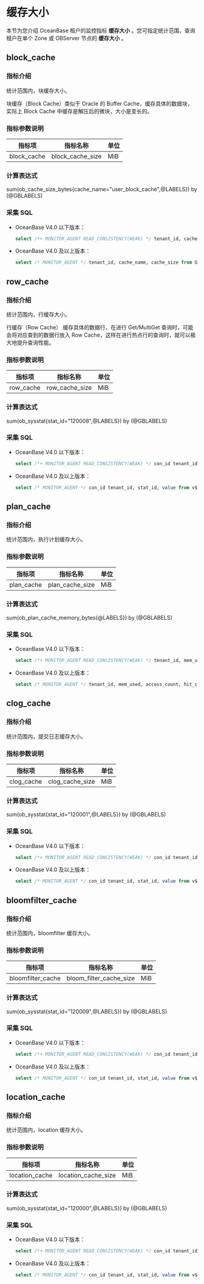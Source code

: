 # 缓存大小

本节为您介绍 OceanBase 租户的监控指标 **缓存大小** 。您可指定统计范围，查询租户在单个 Zone 或 OBServer 节点的 **缓存大小** 。

## block_cache

### 指标介绍

统计范围内，块缓存大小。

块缓存（Block Cache）类似于 Oracle 的 Buffer Cache，缓存具体的数据块，实际上 Block Cache 中缓存是解压后的微块，大小是变长的。

### 指标参数说明

|   **指标项**   |     **指标名称**     | **单位** |
|-------------|------------------|--------|
| block_cache | block_cache_size | MiB     |

### 计算表达式

sum(ob_cache_size_bytes{cache_name="user_block_cache",@LABELS}) by (@GBLABELS)

### 采集 SQL

* OceanBase V4.0 以下版本：

  ```sql
  select /*+ MONITOR_AGENT READ_CONSISTENCY(WEAK) */ tenant_id, cache_name, cache_size from __all_virtual_kvcache_info where svr_ip = ? and svr_port = ?
  ```

* OceanBase V4.0 及以上版本：

  ```sql
  select /* MONITOR_AGENT */ tenant_id, cache_name, cache_size from GV$OB_KVCACHE where svr_ip = ? and svr_port = ?
  ```

## row_cache

### 指标介绍

统计范围内，行缓存大小。

行缓存（Row Cache） 缓存具体的数据行，在进行 Get/MultiGet 查询时，可能会将对应查到的数据行放入 Row Cache，这样在进行热点行的查询时，就可以极大地提升查询性能。

### 指标参数说明

|  **指标项**  |    **指标名称**    | **单位** |
|-----------|----------------|--------|
| row_cache | row_cache_size | MiB     |

### 计算表达式

sum(ob_sysstat{stat_id="120008",@LABELS}) by (@GBLABELS)

### 采集 SQL

* OceanBase V4.0 以下版本：

  ```sql
  select /*+ MONITOR_AGENT READ_CONSISTENCY(WEAK) */ con_id tenant_id, stat_id, value from v$sysstat where stat_id IN (120008) and (con_id > 1000 or con_id = 1) and class < 1000
  ```

* OceanBase V4.0 及以上版本：

  ```sql
  select /* MONITOR_AGENT */ con_id tenant_id, stat_id, value from v$sysstat, DBA_OB_TENANTS where stat_id IN (120008) and (con_id > 1000 or con_id = 1) and class < 1000
  ```

## plan_cache

### 指标介绍

统计范围内，执行计划缓存大小。

### 指标参数说明

|  **指标项**   |    **指标名称**     | **单位** |
|------------|-----------------|--------|
| plan_cache | plan_cache_size | MiB     |

### 计算表达式

sum(ob_plan_cache_memory_bytes{@LABELS}) by (@GBLABELS)

### 采集 SQL

* OceanBase V4.0 以下版本：

  ```sql
  select /*+ MONITOR_AGENT READ_CONSISTENCY(WEAK) */ tenant_id, mem_used, access_count, hit_count from v$plan_cache_stat
  ```

* OceanBase V4.0 及以上版本：

  ```sql
  select /* MONITOR_AGENT */ tenant_id, mem_used, access_count, hit_count from V$OB_PLAN_CACHE_STAT
  ```

## clog_cache

### 指标介绍

统计范围内，提交日志缓存大小。

### 指标参数说明

|  **指标项**   |    **指标名称**     | **单位** |
|------------|-----------------|--------|
| clog_cache | clog_cache_size | MiB     |

### 计算表达式

sum(ob_sysstat{stat_id="120001",@LABELS}) by (@GBLABELS)

### 采集 SQL

* OceanBase V4.0 以下版本：

  ```sql
  select /*+ MONITOR_AGENT READ_CONSISTENCY(WEAK) */ con_id tenant_id, stat_id, value from v$sysstat where stat_id IN (120001) and (con_id > 1000 or con_id = 1) and class < 1000
  ```

* OceanBase V4.0 及以上版本：

  ```sql
  select /* MONITOR_AGENT */ con_id tenant_id, stat_id, value from v$sysstat, DBA_OB_TENANTS where stat_id IN (120001) and (con_id > 1000 or con_id = 1) and class < 1000
  ```

## bloomfilter_cache

### 指标介绍

统计范围内，bloomfilter 缓存大小。

### 指标参数说明

|      **指标项**      |        **指标名称**         | **单位** |
|-------------------|-------------------------|--------|
| bloomfilter_cache | bloom_filter_cache_size | MiB     |

### 计算表达式

sum(ob_sysstat{stat_id="120009",@LABELS}) by (@GBLABELS)

### 采集 SQL

* OceanBase V4.0 以下版本：

  ```sql
  select /*+ MONITOR_AGENT READ_CONSISTENCY(WEAK) */ con_id tenant_id, stat_id, value from v$sysstat where stat_id IN (120009) and (con_id > 1000 or con_id = 1) and class < 1000
  ```

* OceanBase V4.0 及以上版本：

  ```sql
  select /* MONITOR_AGENT */ con_id tenant_id, stat_id, value from v$sysstat, DBA_OB_TENANTS where stat_id IN (120009) and (con_id > 1000 or con_id = 1) and class < 1000
  ```

## location_cache

### 指标介绍

统计范围内，location 缓存大小。

### 指标参数说明

|    **指标项**     |      **指标名称**       | **单位** |
|----------------|---------------------|--------|
| location_cache | location_cache_size | MiB     |

### 计算表达式

sum(ob_sysstat{stat_id="120000",@LABELS}) by (@GBLABELS)

### 采集 SQL

* OceanBase V4.0 以下版本：

  ```sql
  select /*+ MONITOR_AGENT READ_CONSISTENCY(WEAK) */ con_id tenant_id, stat_id, value from v$sysstat where stat_id IN (120000) and (con_id > 1000 or con_id = 1) and class < 1000
  ```

* OceanBase V4.0 及以上版本：

  ```sql
  select /* MONITOR_AGENT */ con_id tenant_id, stat_id, value from v$sysstat, DBA_OB_TENANTS where stat_id IN (120000) and (con_id > 1000 or con_id = 1) and class < 1000
  ```

